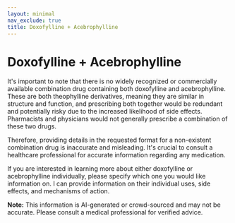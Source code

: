```yaml
---
layout: minimal
nav_exclude: true
title: Doxofylline + Acebrophylline
---
```


# Doxofylline + Acebrophylline

It's important to note that there is no widely recognized or commercially available combination drug containing both doxofylline and acebrophylline.  These are both theophylline derivatives, meaning they are similar in structure and function, and prescribing both together would be redundant and potentially risky due to the increased likelihood of side effects.  Pharmacists and physicians would not generally prescribe a combination of these two drugs.

Therefore, providing details in the requested format for a non-existent combination drug is inaccurate and misleading.  It's crucial to consult a healthcare professional for accurate information regarding any medication.

If you are interested in learning more about either doxofylline or acebrophylline individually, please specify which one you would like information on. I can provide information on their individual uses, side effects, and mechanisms of action.


**Note:** This information is AI-generated or crowd-sourced and may not be accurate. Please consult a medical professional for verified advice.